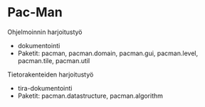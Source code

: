 Pac-Man
=======

Ohjelmoinnin harjoitustyö
- dokumentointi
- Paketit: pacman, pacman.domain, pacman.gui, pacman.level,	pacman.tile, pacman.util
	
Tietorakenteiden harjoitustyö
- tira-dokumentointi
- Paketit: pacman.datastructure, pacman.algorithm
